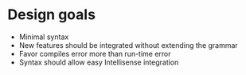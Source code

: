 # Design goals

* Minimal syntax
* New features should be integrated without extending the grammar
* Favor compiles error more than run-time error
* Syntax should allow easy Intellisense integration

